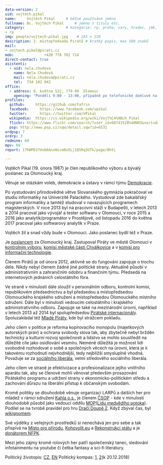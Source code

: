 ```yaml
---
data-version: 2
uid: vojtech.pikal
name:     Vojtěch Pikal  	# běžně používáné jméno
fullname: Bc. Vojtěch Pikal  	# jméno s tituly etc.
category:                	# kategorie: rp, praha, vary, hradec, jmk, senat
- rp
img: people/vojtech-pikal.jpg    # 165 x 220
description: 2. místopředseda Pirátů # kratký popis, max 160 znaků
mail:
- vojtech.pikal@pirati.cz
mob:			  +420 778 702 714
direct-contact: true
asistenti:
  - uid: nela.chudova
    name: Nela Chudová
    mail: nela.chudova@pirati.cz
    tel:  734 182 042
office: 
  - address: 8. května 522, 779 00  Olomouc
    opening: "Pondělí 9:00 - 13:00, případně po telefonické domluvě na +420 734 182 042 "
profiles:
  github:     https://github.com/Fafrin
  facebook: 	https://www.facebook.com/vpikal
  twitter: 		https://twitter.com/VPikal
  wikipedia:  https://cs.wikipedia.org/wiki/Vojt%C4%9Bch_Pikal
  flickr: https://www.flickr.com/search/?user_id=68741528%40N03&sort=date-t&view_all=1&text=Pikal
  psp: http://www.psp.cz/sqw/detail.sqw?id=6531
ordpsp: 7
ordrp: 3
redmine: 69
mpv: 69
report: 17hWPD37dvb6AnxWicm0u5Lj1QSRq3GTk/page/BhtL

---
```


Vojtěch Pikal (19. února 1987) je člen republikového výboru a bývalý poslanec za Olomoucký kraj.

Věnuje se otázkám voleb, demokracie a ústavy v rámci týmu [Demokracie](/pripoj-se/demokracie/).

Po vystudování přírodovědné větve Slovanského gymnázia pokračoval ve studiu informatiky na Univerzitě Palackého. Vystudoval zde bakalářský program informatiky a tamtéž studoval v navazujících programech magisterských.
V roce 2013 byl na pracovní stáži v Budapešti, v letech 2013 a 2014 pracoval jako vývojář a tester softwaru v Olomouci, v roce 2015 a 2016 jako analytik/programátor v Prostějově, od listopadu 2016 do května 2017 pracoval jako softwarový analytik v Praze.

Vojtěch žil a snad vždy bude v Olomouci. Jako poslanec bydlí též v Praze.

Je [poslancem](http://www.psp.cz/sqw/detail.sqw?id=6531) za Olomoucký kraj. Zastupoval Piráty ve městě Olomouci v [kontrolním výboru](http://www.olomouc.eu/samosprava/zastupitelstvo-mesta/vybory-zastupitelstva-mesta-olomouce), [komisi městské části Chválkovice](http://www.olomouc.eu/samosprava/komise-mestskych-casti/chvalkovice) a v [komisi pro informační technologie](http://www.olomouc.eu/samosprava/odborne-komise-rady-mesta/komise-pro-informacni-technologie).

Členem Pirátů je od února 2012, aktivně se do fungování zapojuje o trochu déle. Nikdy nebyl členem žádné jiné politické strany.
Aktuálně působí v administrativním a zahraničním odobru a finančním týmu.
Předsedá na internetových jednáních celostátního fóra.

Ve straně v minulosti dále sloužil v personálním odboru, kontrolní komisi, republikovém předsednictvu a byl předsedou a místopředsedou Olomouckého krajského sdružení a místopředsedou Olomouckého místního sdružení. Dále byl v minulosti vedoucím celostátního i krajského administrativního odboru.
Zapojuje se také na mezinárodní úrovni, například v letech 2013 až 2014 byl spolupředsedou [Pirátské internacionály](https://pp-international.net/).
Spoluzakládal též [Mladé Piráty](https://wiki.pirati.cz/mladi/start), kde byl strážcem pokladu.

Jeho cílem v politice je reforma kopírovacího monopolu (majetkových autorských práv) a ochrana svobody slova tak, aby zbytečně nebyl bržděn technický a kulturní rozvoj společnosti a lidstvo se mohlo soustředit na důležité cíle jako osidlování vesmíru. Neméně důležitá je možnost lidí svobodně rozhodovat o sobě a společných věcech na úrovni, která je k takovému rozhodnutí nejvhodnější, tedy nejbližší smysluplně vhodná. Považuje se za [sociálního liberála](https://en.wikipedia.org/wiki/Social_liberalism), velmi středového sociálního liberála.

Jeho cílem ve straně je efektivizace a profesionalizace jejího vnitřního aparátu tak, aby se členové mohli věnovat především prosazování Pirátského programu a udržení strany v ekonomicko-politickém středu a zachování důrazu na liberální přístup k občanským svobodám.

Kromě politiky se dlouhodobě věnuje organizaci LARPů a dalších her pro mládež v rámci sdružení [Kahla o.s.](https://www.facebook.com/Kahlaos), je členem [ČSOP](http://www.csop.cz/) - kde v minulosti dlouhodobě působil jako vedoucí oddílu [MOP](http://www.emop.cz/)([Lidu medvědího potoka](http://www.moplmp.cz/)). Podílel se na tvrobě pravidel pro hru [Dračí Doupě 2](http://drd2.cz/). Když zbýval čas, byl [wikignomem](https://cs.wikipedia.org/wiki/Wikipedista:Fafrin).

Své výdělky z veřejných prostředků si nenechává jen pro sebe a tak přispívá na [Místo pro přírodu](http://www.mistoproprirodu.cz/), [Kohovolit.eu](http://kohovolit.eu/) a [Rekonstrukci státu](http://www.rekonstrukcestatu.cz/cs) a je [donátorem NFPK](http://www.nfpk.cz/cz/donatori-12).

Mezi jeho zájmy kromě rolových her patří společenský tanec, sledování infotainmentu na youtube či četba fantasy a sci-fi literatury.

Politický životopis: [CZ](https://drive.google.com/open?id=1MqZBzVIY1cutx9pPjL_BmXMP59A1aA-Wn4pCgcfdsSU), [EN](https://drive.google.com/open?id=1XM-kVr4KdxhI8UMS5i5_0h_6Oek-ije_444iOGLaYgw)
Politický kompas: [1](https://interaktivni.rozhlas.cz/data/polkviz/results.html?e=54.3&d=57.4&g=71.9&s=71.9), [2](https://www.politicalcompass.org/yourpoliticalcompass?ec=-0.25&soc=-5.13)(k 20.12.2018)
